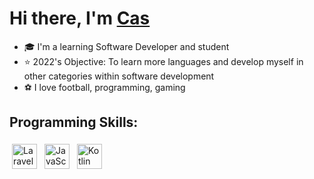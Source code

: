 <!--
**cas026/cas026** is a ✨ _special_ ✨ repository because its `README.md` (this file) appears on your GitHub profile.
-->


<h1 align="left">Hi there, I'm <a href="https://github.com/cas026" target="_blank" rel="noopener noreferrer">Cas</a></h2>

- 🎓 I'm a learning Software Developer and student
- ⭐ 2022's Objective: To learn more languages and develop myself in other categories within software development
- ⚽ I love football, programming, gaming

## Programming Skills:
<p align="left">
<img src="https://img.icons8.com/fluency/452/laravel.png" alt="Laravel" height="40" style="vertical-align:top; margin:4px">
<img src="https://img.icons8.com/color/344/javascript--v1.png" alt="JavaScript" height="40" style="vertical-align:top; margin:4px">
<img src="https://img.icons8.com/color/344/kotlin.png" alt="Kotlin" height="40" style="vertical-align:top; margin:4px">
</p>
